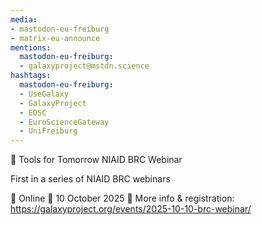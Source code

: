 ```yaml
---
media:
- mastodon-eu-freiburg
- matrix-eu-announce
mentions:
  mastodon-eu-freiburg:
  - galaxyproject@mstdn.science
hashtags:
  mastodon-eu-freiburg:
  - UseGalaxy
  - GalaxyProject
  - EOSC
  - EuroScienceGateway
  - UniFreiburg
---
```

📣 Tools for Tomorrow NIAID BRC Webinar

First in a series of NIAID BRC webinars

📍 Online
📅 10 October 2025
🔗 More info & registration: https://galaxyproject.org/events/2025-10-10-brc-webinar/